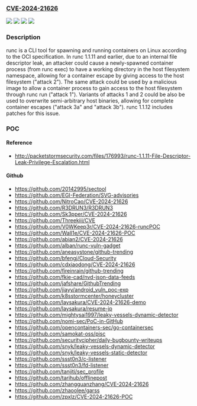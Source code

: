 ### [CVE-2024-21626](https://cve.mitre.org/cgi-bin/cvename.cgi?name=CVE-2024-21626)
![](https://img.shields.io/static/v1?label=Product&message=runc&color=blue)
![](https://img.shields.io/static/v1?label=Version&message=%3D%20%3E%3Dv1.0.0-rc93%2C%20%3C%201.1.12%20&color=brighgreen)
![](https://img.shields.io/static/v1?label=Vulnerability&message=CWE-403%3A%20Exposure%20of%20File%20Descriptor%20to%20Unintended%20Control%20Sphere%20('File%20Descriptor%20Leak')&color=brighgreen)
![](https://img.shields.io/static/v1?label=Vulnerability&message=CWE-668%3A%20Exposure%20of%20Resource%20to%20Wrong%20Sphere&color=brighgreen)

### Description

runc is a CLI tool for spawning and running containers on Linux according to the OCI specification. In runc 1.1.11 and earlier, due to an internal file descriptor leak, an attacker could cause a newly-spawned container process (from runc exec) to have a working directory in the host filesystem namespace, allowing for a container escape by giving access to the host filesystem ("attack 2"). The same attack could be used by a malicious image to allow a container process to gain access to the host filesystem through runc run ("attack 1"). Variants of attacks 1 and 2 could be also be used to overwrite semi-arbitrary host binaries, allowing for complete container escapes ("attack 3a" and "attack 3b"). runc 1.1.12 includes patches for this issue. 

### POC

#### Reference
- http://packetstormsecurity.com/files/176993/runc-1.1.11-File-Descriptor-Leak-Privilege-Escalation.html

#### Github
- https://github.com/20142995/sectool
- https://github.com/EGI-Federation/SVG-advisories
- https://github.com/NitroCao/CVE-2024-21626
- https://github.com/R3DRUN3/R3DRUN3
- https://github.com/Sk3pper/CVE-2024-21626
- https://github.com/Threekiii/CVE
- https://github.com/V0WKeep3r/CVE-2024-21626-runcPOC
- https://github.com/Wall1e/CVE-2024-21626-POC
- https://github.com/abian2/CVE-2024-21626
- https://github.com/alban/runc-vuln-gadget
- https://github.com/aneasystone/github-trending
- https://github.com/bfengj/Cloud-Security
- https://github.com/cdxiaodong/CVE-2024-21626
- https://github.com/fireinrain/github-trending
- https://github.com/fkie-cad/nvd-json-data-feeds
- https://github.com/jafshare/GithubTrending
- https://github.com/jiayy/android_vuln_poc-exp
- https://github.com/k8sstormcenter/honeycluster
- https://github.com/laysakura/CVE-2024-21626-demo
- https://github.com/laysakura/resume-jp
- https://github.com/mightysai1997/leaky-vessels-dynamic-detector
- https://github.com/nomi-sec/PoC-in-GitHub
- https://github.com/opencontainers-sec/go-containersec
- https://github.com/samokat-oss/pisc
- https://github.com/securitycipher/daily-bugbounty-writeups
- https://github.com/snyk/leaky-vessels-dynamic-detector
- https://github.com/snyk/leaky-vessels-static-detector
- https://github.com/ssst0n3/c-listener
- https://github.com/ssst0n3/fd-listener
- https://github.com/tanjiti/sec_profile
- https://github.com/tarihub/offlinepost
- https://github.com/zhangguanzhang/CVE-2024-21626
- https://github.com/zhaoolee/garss
- https://github.com/zpxlz/CVE-2024-21626-POC

